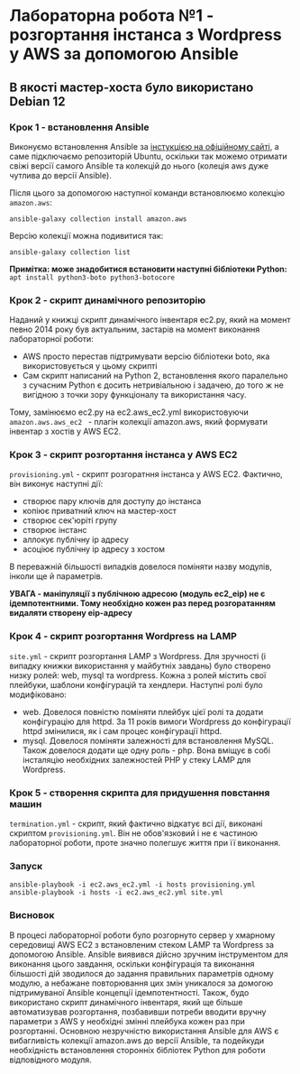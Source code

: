 # Лабораторна робота №1 - розгортання інстанса з Wordpress у AWS за допомогою Ansible

## **В якості мастер-хоста було використано Debian 12**

### Крок 1 - встановлення Ansible
Виконуємо встановлення Ansible за [інстукцією на офіційному сайті](https://docs.ansible.com/ansible/latest/installation_guide/installation_distros.html#installing-ansible-on-debian), а саме підключаємо репозиторій Ubuntu, оскільки так можемо отримати свіжі версії самого Ansible та колекцій до нього (колеція aws дуже чутлива до версії Ansible).

Після цього за допомогою наступної команди встановлюємо колекцію ```amazon.aws```: 
```
ansible-galaxy collection install amazon.aws
```
Версію колекції можна подивитися так:
```
ansible-galaxy collection list
```
**Примітка: може знадобитися встановити наступні бібліотеки Python:** ```apt install python3-boto python3-botocore```

### Крок 2 - скрипт динамічного репозиторію
Наданий у книжці скрипт динамічного інвентаря ec2.py, який на момент певно 2014 року був актуальним, застарів на момент виконання лабораторної роботи:
- AWS просто перестав підтримувати версію бібліотеки boto, яка використовується у цьому скрипті
- Сам скрипт написаний на Python 2, встановлення якого паралельно з сучасним Python є досить нетривіальною і задачею, до того ж не вигідною з точки зору функціоналу та використання часу.

Тому, замінюємо ec2.py на ec2.aws_ec2.yml використовуючи ```amazon.aws.aws_ec2 ``` - плагін колекції amazon.aws, який формувати інвентар з хостів у AWS EC2.

### Крок 3 - скрипт розгортання інстанса у AWS EC2
```provisioning.yml``` - скрипт розгоратння інстанса у AWS EC2. Фактично, він виконує наступні дії:
- створює пару ключів для доступу до інстанса
- копіює приватний ключ на мастер-хост
- створює сек'юріті групу
- створює інстанс
- аллокує публічну ip адресу
- асоціює публічну ip адресу з хостом

В переважній більшості випадків довелося поміняти назву модулів, інколи ще й параметрів.

**УВАГА - маніпуляції з публічною адресою (модуль ec2_eip) не є ідемпотентними. Тому необхідно кожен раз перед розгоратанням видаляти створену eip-адресу**


### Крок 4 - скрипт розгортання Wordpress на LAMP
```site.yml``` - скрипт розгортання LAMP з Wordpress. Для зручності (і випадку книжки використання у майбутніх завдань) було створено низку ролей: web, mysql та wordpress. Кожна з ролей містить свої плейбуки, шаблони конфігурацій та хендлери. Наступні ролі було модифіковано:
- web. Довелося повністю поміняти плейбук цієї ролі та додати конфігурацію для httpd. За 11 років вимоги Wordpress до конфігурації httpd змінилися, як і сам процес конфігурації httpd.
- mysql. Довелося поміняти залежності для встановлення MySQL.
Також довелося додати ще одну роль - php. Вона вміщує в собі інсталяцію необхідних залежностей PHP у стеку LAMP для Wordpress.

### Крок 5 - створення скрипта для придушення повстання машин
```termination.yml``` - скрипт, який фактично відкатує всі дії, виконані скриптом ```provisioning.yml```. Він не обов'язковий і не є частиною лабораторної роботи, проте значно полегшує життя при її виконання.

### Запуск
```
ansible-playbook -i ec2.aws_ec2.yml -i hosts provisioning.yml
ansible-playbook -i hosts -i ec2.aws_ec2.yml site.yml
```

### Висновок
В процесі лабораторної роботи було розгорнуто сервер у хмарному середовищі AWS EC2 з встановленим стеком LAMP та Wordpress за допомогою Ansible. Ansible виявився дійсно зручним інструментом для виконання цього завдання, оскільки конфігурація та виконання більшості дій зводилося до задання правильних параметрів одному модулю, а небажане повторювання цих змін уникалося за домогою підтримуваної Ansible концепції ідемпотентності. Також, будо використано скрипт динамічного інвентаря, який ще більше автоматизував розгортання, позбавивши потреби вводити вручну параметри з AWS у необхідні змінні плейбука кожен раз при розгортанні. Основною незручністю використання Ansible для AWS є вибагливість колекції amazon.aws до версії Ansible, та подейкуди необхідність встановлення сторонніх бібліотек Python для роботи відповідного модуля.
